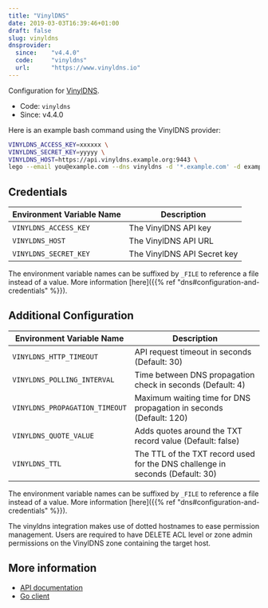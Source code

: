 ```yaml
---
title: "VinylDNS"
date: 2019-03-03T16:39:46+01:00
draft: false
slug: vinyldns
dnsprovider:
  since:    "v4.4.0"
  code:     "vinyldns"
  url:      "https://www.vinyldns.io"
---
```


<!-- THIS DOCUMENTATION IS AUTO-GENERATED. PLEASE DO NOT EDIT. -->
<!-- providers/dns/vinyldns/vinyldns.toml -->
<!-- THIS DOCUMENTATION IS AUTO-GENERATED. PLEASE DO NOT EDIT. -->


Configuration for [VinylDNS](https://www.vinyldns.io).


<!--more-->

- Code: `vinyldns`
- Since: v4.4.0


Here is an example bash command using the VinylDNS provider:

```bash
VINYLDNS_ACCESS_KEY=xxxxxx \
VINYLDNS_SECRET_KEY=yyyyy \
VINYLDNS_HOST=https://api.vinyldns.example.org:9443 \
lego --email you@example.com --dns vinyldns -d '*.example.com' -d example.com run
```




## Credentials

| Environment Variable Name | Description |
|-----------------------|-------------|
| `VINYLDNS_ACCESS_KEY` | The VinylDNS API key |
| `VINYLDNS_HOST` | The VinylDNS API URL |
| `VINYLDNS_SECRET_KEY` | The VinylDNS API Secret key |

The environment variable names can be suffixed by `_FILE` to reference a file instead of a value.
More information [here]({{% ref "dns#configuration-and-credentials" %}}).


## Additional Configuration

| Environment Variable Name | Description |
|--------------------------------|-------------|
| `VINYLDNS_HTTP_TIMEOUT` | API request timeout in seconds (Default: 30) |
| `VINYLDNS_POLLING_INTERVAL` | Time between DNS propagation check in seconds (Default: 4) |
| `VINYLDNS_PROPAGATION_TIMEOUT` | Maximum waiting time for DNS propagation in seconds (Default: 120) |
| `VINYLDNS_QUOTE_VALUE` | Adds quotes around the TXT record value (Default: false) |
| `VINYLDNS_TTL` | The TTL of the TXT record used for the DNS challenge in seconds (Default: 30) |

The environment variable names can be suffixed by `_FILE` to reference a file instead of a value.
More information [here]({{% ref "dns#configuration-and-credentials" %}}).

The vinyldns integration makes use of dotted hostnames to ease permission management.
Users are required to have DELETE ACL level or zone admin permissions on the VinylDNS zone containing the target host.



## More information

- [API documentation](https://www.vinyldns.io/api/)
- [Go client](https://github.com/vinyldns/go-vinyldns)

<!-- THIS DOCUMENTATION IS AUTO-GENERATED. PLEASE DO NOT EDIT. -->
<!-- providers/dns/vinyldns/vinyldns.toml -->
<!-- THIS DOCUMENTATION IS AUTO-GENERATED. PLEASE DO NOT EDIT. -->

